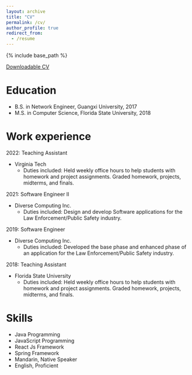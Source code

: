 ```yaml
---
layout: archive
title: "CV"
permalink: /cv/
author_profile: true
redirect_from:
  - /resume
---
```


{% include base_path %}

[Downloadable CV](/files/CV.pdf)

Education
======
* B.S. in Network Engineer, Guangxi University, 2017
* M.S. in Computer Science, Florida State University, 2018

Work experience
======
2022: Teaching Assistant
* Virginia Tech 
  * Duties included: Held weekly office hours to help students with homework and project
    assignments. Graded homework, projects, midterms, and finals.

2021: Software Engineer II
* Diverse Computing Inc.
  * Duties included: Design and develop Software applications for the Law Enforcement/Public Safety
    industry.

2019: Software Engineer
* Diverse Computing Inc.
  * Duties included: Developed the base phase and enhanced phase of an application for the Law
    Enforcement/Public Safety industry.

2018: Teaching Assistant
* Florida State University
  * Duties included: Held weekly office hours to help students with homework and project
    assignments. Graded homework, projects, midterms, and finals.


Skills
======
* Java Programming
* JavaScript Programming
* React Js Framework
* Spring Framework
* Mandarin, Native Speaker
* English, Proficient